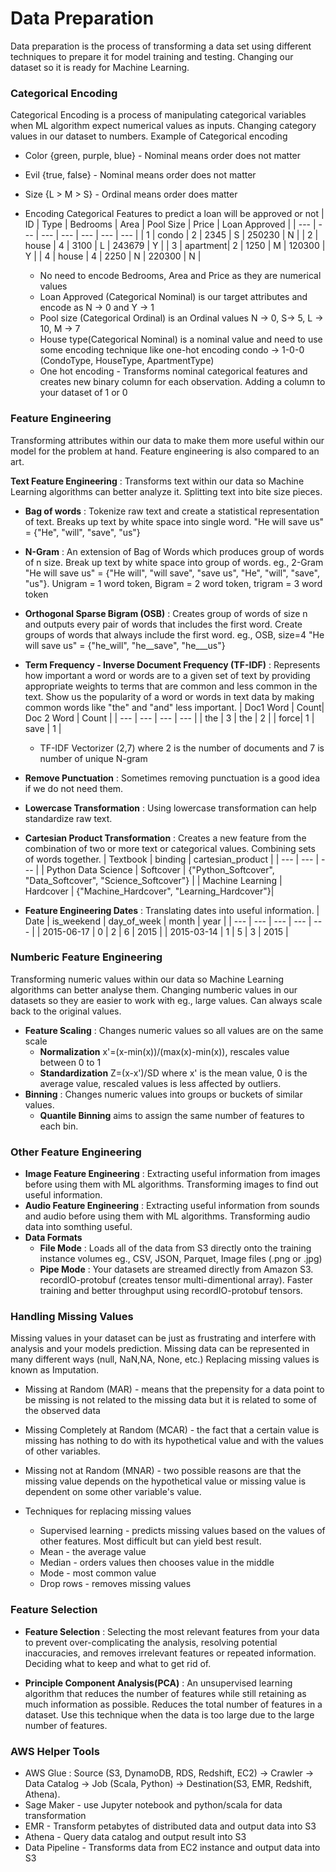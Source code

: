 # Data Preparation

Data preparation is the process of transforming a data set using different techniques to prepare it for model training and testing. Changing our dataset so it is ready for Machine Learning.

### Categorical Encoding

Categorical Encoding is a process of manipulating categorical variables when ML algorithm expect numerical values as inputs. Changing category values in our dataset to numbers. Example of Categorical encoding 
  * Color {green, purple, blue} - Nominal means order does not matter
  * Evil {true, false} - Nominal means order does not matter
  * Size {L > M > S} - Ordinal means order does matter

* Encoding Categorical Features to predict a loan will be approved or not
  | ID | Type | Bedrooms | Area | Pool Size | Price | Loan Approved |
  | --- | --- |  --- | --- | --- | --- | --- | 
  | 1 | condo    | 2 | 2345 | S | 250230 | N |
  | 2 | house    | 4 | 3100 | L | 243679 | Y |
  | 3 | apartment| 2 | 1250 | M | 120300 | Y |
  | 4 | house    | 4 | 2250 | N | 220300 | N |
  * No need to encode Bedrooms, Area and Price as they are numerical values
  * Loan Approved (Categorical Nominal) is our target attributes and encode as N -> 0 and Y -> 1
  * Pool size (Categorical Ordinal) is an Ordinal values N -> 0, S-> 5, L -> 10, M -> 7
  * House type(Categorical Nominal) is a nominal value and need to use some encoding technique like one-hot encoding condo -> 1-0-0 (CondoType, HouseType, ApartmentType)
  * One hot encoding - Transforms nominal categorical features and creates new binary column  for each observation. Adding a column to your dataset of 1 or 0

### Feature Engineering
Transforming attributes within our data to make them more useful within our model for the problem at hand. Feature engineering is also compared to an art.

__Text Feature Engineering__ : Transforms text within our data so Machine Learning algorithms can better analyze it. Splitting text into bite size pieces.

* __Bag of words__ : Tokenize raw text and create a statistical representation of text. Breaks up text by white space into single word. "He will save us" = {"He", "will", "save", "us"}
 
* __N-Gram__ : An extension of Bag of Words which produces group of words of n size. Break up text by white space into group of words. eg., 2-Gram "He will save us" = {"He will", "will save", "save us", "He", "will", "save", "us"}. Unigram = 1 word token, Bigram = 2 word token, trigram = 3 word token

* __Orthogonal Sparse Bigram (OSB)__ : Creates group of words of size n and outputs every pair of words that includes the first word. Create groups of words that always include the first word. eg., OSB, size=4 "He will save us" = {"he_will", "he__save", "he___us"}

* __Term Frequency - Inverse Document Frequency (TF-IDF)__ : Represents how important a word or words are to a given set of text by providing appropriate weights to terms that are common and less common in the text. Show us the popularity of a word or words in text data by making common words like "the" and "and" less important.
    | Doc1 Word | Count| Doc 2 Word | Count |
    | --- | --- |  --- | --- |
    | the  | 3  | the  |  2  |
    | force| 1  | save |  1  |
  * TF-IDF Vectorizer (2,7) where 2 is the number of documents and 7 is number of unique N-gram

* __Remove Punctuation__ : Sometimes removing punctuation is a good idea if we do not need them.

* __Lowercase Transformation__ : Using lowercase transformation can help standardize raw text.

* __Cartesian Product Transformation__ : Creates a new feature from the combination of two or more text or categorical values. Combining sets of words together.
  | Textbook | binding | cartesian_product |
  | --- | --- | --- |
  | Python Data Science | Softcover | {"Python_Softcover", "Data_Softcover", "Science_Softcover"} |
  | Machine Learning | Hardcover | {"Machine_Hardcover", "Learning_Hardcover"}|

* __Feature Engineering Dates__ : Translating dates into useful information.
  | Date | is_weekend | day_of_week | month | year |
  | --- | --- | --- | --- | --- | 
  | 2015-06-17 | 0 | 2 | 6 | 2015 |
  | 2015-03-14 | 1 | 5 | 3 | 2015 |

### Numberic Feature Engineering
Transforming numeric values within our data so Machine Learning algorithms can better analyse them. Changing numberic values in our datasets so they are easier to work with eg., large values. Can always scale back to the original values.
* __Feature Scaling__ : Changes numeric values so all values are on the same scale
  * __Normalization__  x'=(x-min(x))/(max(x)-min(x)), rescales value between 0 to 1
  * __Standardization__ Z=(x-x')/SD where x' is the mean value, 0 is the average value, rescaled values is less affected by outliers. 
* __Binning__ : Changes numeric values into groups or buckets of similar values. 
  * __Quantile Binning__ aims to assign the same number of features to each bin.

### Other Feature Engineering
* __Image Feature Engineering__ : Extracting useful information from images before using them with ML algorithms. Transforming images to find out useful information.
* __Audio Feature Engineering__ : Extracting useful information from sounds and audio before using them with ML algorithms. Transforming audio data into somthing useful.
* __Data Formats__ 
  * __File Mode__ : Loads all of the data from S3 directly onto the training instance volumes eg., CSV, JSON, Parquet, Image files (.png or .jpg) 
  * __Pipe Mode__ : Your datasets are streamed directly from Amazon S3. recordIO-protobuf (creates tensor multi-dimentional array). Faster training and better throughput using recordIO-protobuf tensors.

### Handling Missing Values
Missing values in your dataset can be just as frustrating and interfere with analysis and your models prediction. Missing data can be represented in many different ways (null, NaN,NA, None, etc.) Replacing missing values is known as Imputation.

* Missing at Random (MAR) - means that the prepensity for a data point to be missing is not related to the missing data but it is related to some of the observed data
* Missing Completely at Random (MCAR) - the fact that a certain value is missing has nothing to do with its hypothetical value and with the values of other variables. 
* Missing not at Random (MNAR) - two possible reasons are that the missing value depends on the hypothetical value or missing value is dependent on some other variable's value. 

* Techniques for replacing missing values 
  * Supervised learning - predicts missing values based on the values of other features. Most difficult but can yield best result.
  * Mean - the average value
  * Median - orders values then chooses value in the middle
  * Mode - most common value
  * Drop rows - removes missing values

### Feature Selection
* __Feature Selection__ : Selecting the most relevant features from your data to prevent over-complicating the analysis, resolving potential inaccuracies, and removes irrelevant features or repeated information. Deciding what to keep and what to get rid of.

* __Principle Component Analysis(PCA)__ : An unsupervised learning algorithm that reduces the number of features while still retaining as much information as possible. Reduces the total number of features in a dataset. Use this technique when the data is too large due to the large number of features.

### AWS Helper Tools
  * AWS Glue : Source (S3, DynamoDB, RDS, Redshift, EC2) -> Crawler -> Data Catalog -> Job (Scala, Python) -> Destination(S3, EMR, Redshift, Athena). 
  * Sage Maker - use Jupyter notebook and python/scala for data transformation  
  * EMR - Transform petabytes of distributed data and output data into S3
  * Athena - Query data catalog and output result into S3
  * Data Pipeline - Transforms data from EC2 instance and output data into S3
  
